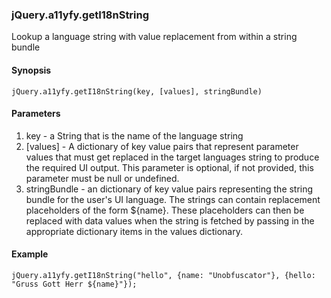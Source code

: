 ### jQuery.a11yfy.getI18nString

Lookup a language string with value replacement from within a string bundle

#### Synopsis

    jQuery.a11yfy.getI18nString(key, [values], stringBundle)

#### Parameters

1. key - a String that is the name of the language string
2. [values] - A dictionary of key value pairs that represent parameter values that must get replaced in the target languages string to produce the required UI output. This parameter is optional, if not provided, this parameter must be null or undefined.
3. stringBundle -  an dictionary of key value pairs representing the string bundle for the user's UI language. The strings can contain replacement placeholders of the form ${name}. These placeholders can then be replaced with data values when the string is fetched by passing in the appropriate dictionary items in the values dictionary.

#### Example

    jQuery.a11yfy.getI18nString("hello", {name: "Unobfuscator"}, {hello: "Gruss Gott Herr ${name}"});

